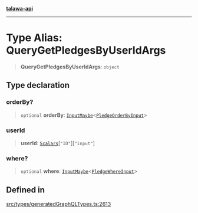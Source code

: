 [**talawa-api**](../../../README.md)

***

# Type Alias: QueryGetPledgesByUserIdArgs

> **QueryGetPledgesByUserIdArgs**: `object`

## Type declaration

### orderBy?

> `optional` **orderBy**: [`InputMaybe`](InputMaybe.md)\<[`PledgeOrderByInput`](PledgeOrderByInput.md)\>

### userId

> **userId**: [`Scalars`](Scalars.md)\[`"ID"`\]\[`"input"`\]

### where?

> `optional` **where**: [`InputMaybe`](InputMaybe.md)\<[`PledgeWhereInput`](PledgeWhereInput.md)\>

## Defined in

[src/types/generatedGraphQLTypes.ts:2613](https://github.com/Suyash878/talawa-api/blob/f376d03c37e9acd046e7cc983947432c95f74442/src/types/generatedGraphQLTypes.ts#L2613)
